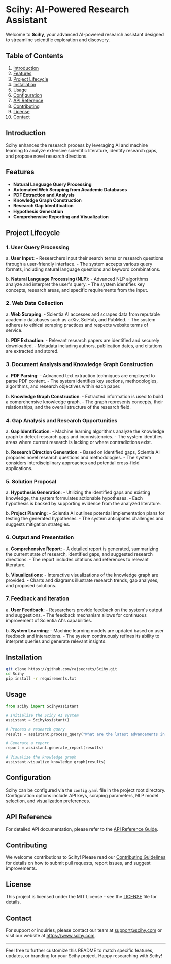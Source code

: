 # Scihy: AI-Powered Research Assistant

Welcome to **Scihy**, your advanced AI-powered research assistant designed to streamline scientific exploration and discovery.

## Table of Contents
1. [Introduction](#introduction)
2. [Features](#features)
3. [Project Lifecycle](#project-lifecycle)
4. [Installation](#installation)
5. [Usage](#usage)
6. [Configuration](#configuration)
7. [API Reference](#api-reference)
8. [Contributing](#contributing)
9. [License](#license)
10. [Contact](#contact)

## Introduction

Scihy enhances the research process by leveraging AI and machine learning to analyze extensive scientific literature, identify research gaps, and propose novel research directions.

## Features

- **Natural Language Query Processing**
- **Automated Web Scraping from Academic Databases**
- **PDF Extraction and Analysis**
- **Knowledge Graph Construction**
- **Research Gap Identification**
- **Hypothesis Generation**
- **Comprehensive Reporting and Visualization**

## Project Lifecycle

### 1. User Query Processing
   a. **User Input**: 
      - Researchers input their search terms or research questions through a user-friendly interface.
      - The system accepts various query formats, including natural language questions and keyword combinations.

   b. **Natural Language Processing (NLP)**:
      - Advanced NLP algorithms analyze and interpret the user's query.
      - The system identifies key concepts, research areas, and specific requirements from the input.

### 2. Web Data Collection
   a. **Web Scraping**:
      - Scientia AI accesses and scrapes data from reputable academic databases such as arXiv, SciHub, and PubMed.
      - The system adheres to ethical scraping practices and respects website terms of service.

   b. **PDF Extraction**:
      - Relevant research papers are identified and securely downloaded.
      - Metadata including authors, publication dates, and citations are extracted and stored.

### 3. Document Analysis and Knowledge Graph Construction
   a. **PDF Parsing**:
      - Advanced text extraction techniques are employed to parse PDF content.
      - The system identifies key sections, methodologies, algorithms, and research objectives within each paper.

   b. **Knowledge Graph Construction**:
      - Extracted information is used to build a comprehensive knowledge graph.
      - The graph represents concepts, their relationships, and the overall structure of the research field.

### 4. Gap Analysis and Research Opportunities
   a. **Gap Identification**:
      - Machine learning algorithms analyze the knowledge graph to detect research gaps and inconsistencies.
      - The system identifies areas where current research is lacking or where contradictions exist.

   b. **Research Direction Generation**:
      - Based on identified gaps, Scientia AI proposes novel research questions and methodologies.
      - The system considers interdisciplinary approaches and potential cross-field applications.

### 5. Solution Proposal
   a. **Hypothesis Generation**:
      - Utilizing the identified gaps and existing knowledge, the system formulates actionable hypotheses.
      - Each hypothesis is backed by supporting evidence from the analyzed literature.

   b. **Project Planning**:
      - Scientia AI outlines potential implementation plans for testing the generated hypotheses.
      - The system anticipates challenges and suggests mitigation strategies.

### 6. Output and Presentation
   a. **Comprehensive Report**:
      - A detailed report is generated, summarizing the current state of research, identified gaps, and suggested research directions.
      - The report includes citations and references to relevant literature.

   b. **Visualizations**:
      - Interactive visualizations of the knowledge graph are provided.
      - Charts and diagrams illustrate research trends, gap analyses, and proposed solutions.

### 7. Feedback and Iteration
   a. **User Feedback**:
      - Researchers provide feedback on the system's output and suggestions.
      - The feedback mechanism allows for continuous improvement of Scientia AI's capabilities.

   b. **System Learning**:
      - Machine learning models are updated based on user feedback and interactions.
      - The system continuously refines its ability to interpret queries and generate relevant insights.


## Installation

```bash
git clone https://github.com/rajsecrets/Scihy.git
cd Scihy
pip install -r requirements.txt
```

## Usage

```python
from scihy import ScihyAssistant

# Initialize the Scihy AI system
assistant = ScihyAssistant()

# Process a research query
results = assistant.process_query("What are the latest advancements in quantum computing?")

# Generate a report
report = assistant.generate_report(results)

# Visualize the knowledge graph
assistant.visualize_knowledge_graph(results)
```

## Configuration

Scihy can be configured via the `config.yaml` file in the project root directory. Configuration options include API keys, scraping parameters, NLP model selection, and visualization preferences.

## API Reference

For detailed API documentation, please refer to the [API Reference Guide](https://scihy.docs.com/api).

## Contributing

We welcome contributions to Scihy! Please read our [Contributing Guidelines](CONTRIBUTING.md) for details on how to submit pull requests, report issues, and suggest improvements.

## License

This project is licensed under the MIT License - see the [LICENSE](LICENSE) file for details.

## Contact

For support or inquiries, please contact our team at support@scihy.com or visit our website at https://www.scihy.com.

---

Feel free to further customize this README to match specific features, updates, or branding for your Scihy project. Happy researching with Scihy!
